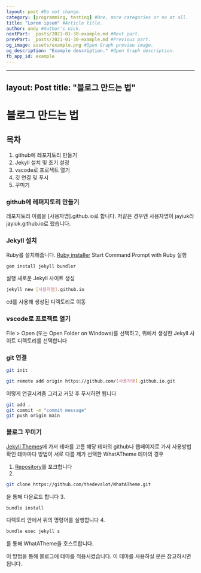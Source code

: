 ```yaml
---
layout: post #Do not change.
category: [programming, testing] #One, more categories or no at all.
title: "Lorem ipsum" #Article title.
author: andy #Author's nick.
nextPart: _posts/2021-01-30-example.md #Next part.
prevPart: _posts/2021-01-30-example.md #Previous part.
og_image: assets/example.png #Open Graph preview image.
og_description: "Example description." #Open Graph description.
fb_app_id: example
---
```

---
layout: Post
title: "블로그 만드는 법"
---
# 블로그 만드는 법

## 목차
1. github에 레포지토리 만들기
2. Jekyll 설치 및 초기 설정
3. vscode로 프로젝트 열기
4. 깃 연결 및 푸시
5. 꾸미기

### github에 레퍼지토리 만들기
레포지토리 이름을 [사용자명].github.io로 합니다.
저같은 경우엔 사용자명이 jayiuk라 jayiuk.github.io로 했습니다.

### Jekyll 설치
Ruby를 설치해줍니다. [Ruby installer](https://rubyinstaller.org/)
Start Command Prompt with Ruby 실행
```bash
gem install jekyll bundler
```
실행
새로운 Jekyll 사이트 생성
```bash
jekyll new [사용자명].github.io
```
cd를 사용해 생성된 디렉토리로 이동

### vscode로 프로젝트 열기
File > Open (또는 Open Folder on Windows)를 선택하고, 위에서 생성한 Jekyll 사이트 디렉토리를 선택합니다

### git 연결
```bash
git init
```
```bash
git remote add origin https://github.com/[사용자명].github.io.git
```
이렇게 연결시켜줌
그리고 커밋 후 푸시하면 됩니다
```bash
git add .
git commit -m "commit message"
git push origin main
```

### 블로그 꾸미기
[Jekyll Themes](http://jekyllthemes.org/)에 가서 테마를 고름
해당 테마의 github나 웹페이지로 가서 사용방법 확인
테마마다 방법이 서로 다름
제가 선택한 WhatATheme 테마의 경우
1. [Repository](https://github.com/thedevslot/WhatATheme/)를 포크합니다
2.  
```bash
git clone https://github.com/thedevslot/WhatATheme.git
```
을 통해 다운로드 합니다
3. 
```bash
bundle install
```
디렉토리 안에서 위의 명령어를 실행합니다
4. 
```bash
bundle exec jekyll s
```
를 통해 WhatATheme을 호스트합니다.

이 방법을 통해 블로그에 테마를 적용시켰습니다.
이 테마를 사용하실 분은 참고하시면 됩니다.